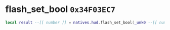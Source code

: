 # flash_set_bool `0x34F03EC7`

```lua
local result --[[ number ]] = natives.hud.flash_set_bool(_unk0 --[[ number ]], _unk1 --[[ number ]], _unk2 --[[ number ]])
```